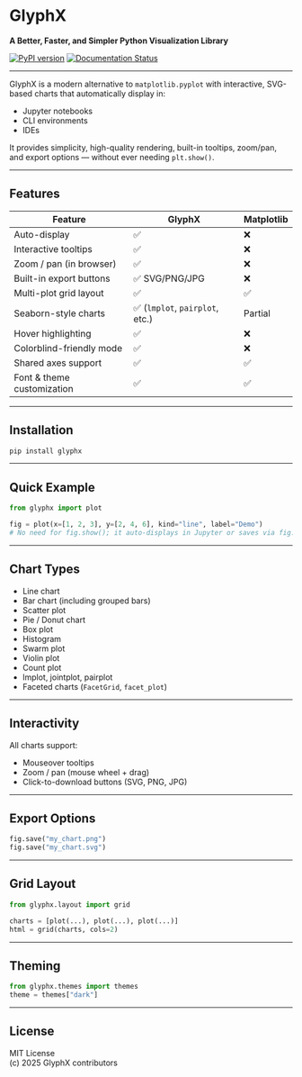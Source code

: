 # GlyphX

**A Better, Faster, and Simpler Python Visualization Library**

[![PyPI version](https://badge.fury.io/py/glyphx.svg)](https://badge.fury.io/py/glyphx)
[![Documentation Status](https://readthedocs.org/projects/glyphx/badge/?version=latest)](https://glyphx.readthedocs.io/en/latest/?badge=latest)

---

GlyphX is a modern alternative to `matplotlib.pyplot` with interactive, SVG-based charts that automatically display in:
- Jupyter notebooks
- CLI environments
- IDEs

It provides simplicity, high-quality rendering, built-in tooltips, zoom/pan, and export options — without ever needing `plt.show()`.

---

## Features

| Feature                    | GlyphX     | Matplotlib |
|----------------------------|------------|------------|
| Auto-display               | ✅          | ❌         |
| Interactive tooltips       | ✅          | ❌         |
| Zoom / pan (in browser)    | ✅          | ❌         |
| Built-in export buttons    | ✅ SVG/PNG/JPG | ❌         |
| Multi-plot grid layout     | ✅          | ✅         |
| Seaborn-style charts       | ✅ (`lmplot`, `pairplot`, etc.) | Partial     |
| Hover highlighting         | ✅          | ❌         |
| Colorblind-friendly mode   | ✅          | ❌         |
| Shared axes support        | ✅          | ✅         |
| Font & theme customization | ✅          | ✅         |

---

## Installation

```bash
pip install glyphx
```

---

## Quick Example

```python
from glyphx import plot

fig = plot(x=[1, 2, 3], y=[2, 4, 6], kind="line", label="Demo")
# No need for fig.show(); it auto-displays in Jupyter or saves via fig.save()
```

---

## Chart Types

- Line chart
- Bar chart (including grouped bars)
- Scatter plot
- Pie / Donut chart
- Box plot
- Histogram
- Swarm plot
- Violin plot
- Count plot
- lmplot, jointplot, pairplot
- Faceted charts (`FacetGrid`, `facet_plot`)

---

## Interactivity

All charts support:
- Mouseover tooltips
- Zoom / pan (mouse wheel + drag)
- Click-to-download buttons (SVG, PNG, JPG)

---

## Export Options

```python
fig.save("my_chart.png")
fig.save("my_chart.svg")
```

---

## Grid Layout

```python
from glyphx.layout import grid

charts = [plot(...), plot(...), plot(...)]
html = grid(charts, cols=2)
```

---

## Theming

```python
from glyphx.themes import themes
theme = themes["dark"]
```

---

## License

MIT License  
(c) 2025 GlyphX contributors